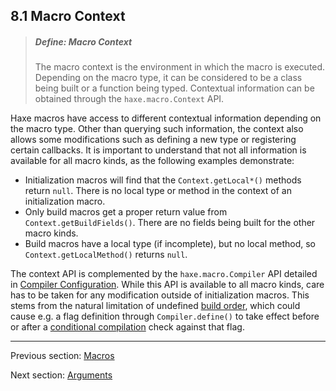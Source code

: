## 8.1 Macro Context

> ##### Define: Macro Context
>
> The macro context is the environment in which the macro is executed. Depending on the macro type, it can be considered to be a class being built or a function being typed. Contextual information can be obtained through the `haxe.macro.Context` API.


Haxe macros have access to different contextual information depending on the macro type. Other than querying such information, the context also allows some modifications such as defining a new type or registering certain callbacks. It is important to understand that not all information is available for all macro kinds, as the following examples demonstrate:



* Initialization macros will find that the `Context.getLocal*()` methods return `null`. There is no local type or method in the context of an initialization macro.
* Only build macros get a proper return value from `Context.getBuildFields()`. There are no fields being built for the other macro kinds.
* Build macros have a local type (if incomplete), but no local method, so `Context.getLocalMethod()` returns `null`.



The context API is complemented by the `haxe.macro.Compiler` API detailed in [Compiler Configuration](8.7-Compiler_Configuration.md). While this API is available to all macro kinds, care has to be taken for any modification outside of initialization macros. This stems from the natural limitation of undefined [build order](8.6.3-Build_Order.md), which could cause e.g. a flag definition through `Compiler.define()` to take effect before or after a [conditional compilation](7.1-Conditional_Compilation.md) check against that flag.

---

Previous section: [Macros](8-Macros.md)

Next section: [Arguments](8.2-Arguments.md)